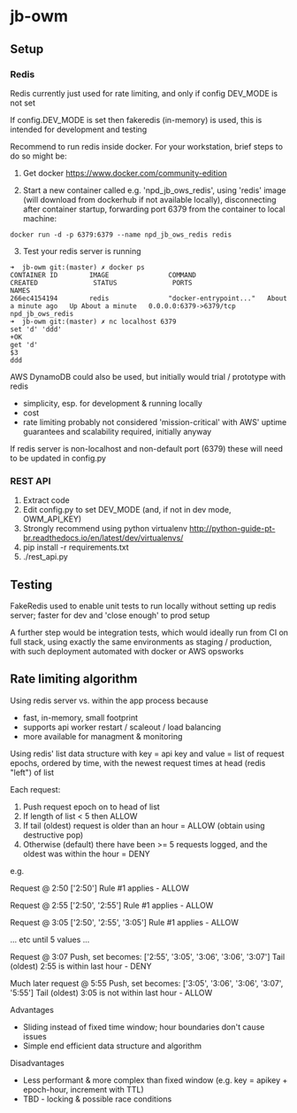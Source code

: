 # jb-owm

## Setup

### Redis
Redis currently just used for rate limiting, and only if config DEV_MODE is not set

If config.DEV_MODE is set then fakeredis (in-memory) is used, this is intended for development and testing

Recommend to run redis inside docker. For your workstation, brief steps to do so might be:

1. Get docker https://www.docker.com/community-edition

2. Start a new container called e.g. 'npd_jb_ows_redis', using 'redis' image (will download from dockerhub if not available locally), disconnecting after container startup, forwarding port 6379 from the container to local machine:

```docker run -d -p 6379:6379 --name npd_jb_ows_redis redis```

3. Test your redis server is running
```shell
➜  jb-owm git:(master) ✗ docker ps
CONTAINER ID        IMAGE               COMMAND                  CREATED              STATUS              PORTS                    NAMES
266ec4154194        redis               "docker-entrypoint..."   About a minute ago   Up About a minute   0.0.0.0:6379->6379/tcp   npd_jb_ows_redis
➜  jb-owm git:(master) ✗ nc localhost 6379
set 'd' 'ddd'
+OK
get 'd'
$3
ddd
```

AWS DynamoDB could also be used, but initially would trial / prototype with redis
- simplicity, esp. for development & running locally
- cost
- rate limiting probably not considered 'mission-critical' with AWS' uptime guarantees and scalability required, initially anyway

If redis server is non-localhost and non-default port (6379) these will need to be updated in config.py


### REST API

1. Extract code
2. Edit config.py to set DEV_MODE (and, if not in dev mode, OWM_API_KEY)
3. Strongly recommend using python virtualenv http://python-guide-pt-br.readthedocs.io/en/latest/dev/virtualenvs/
4. pip install -r requirements.txt
5. ./rest_api.py

## Testing

FakeRedis used to enable unit tests to run locally without setting up redis server; faster for dev and 'close enough' to prod setup

A further step would be integration tests, which would ideally run from CI on full stack, using exactly the same environments as staging / production, with such deployment automated with docker or AWS opsworks


## Rate limiting algorithm

Using redis server vs. within the app process because
- fast, in-memory, small footprint
- supports api worker restart / scaleout / load balancing
- more available for managment & monitoring

Using redis' list data structure
with key = api key
and value = list of request epochs, ordered by time, with the newest request times at head (redis "left") of list

Each request:
1. Push request epoch on to head of list
2. If length of list < 5 then ALLOW
4. If tail (oldest) request is older than an hour = ALLOW (obtain using destructive pop)
5. Otherwise (default) there have been >= 5 requests logged, and the oldest was within the hour = DENY

e.g.

Request @ 2:50
['2:50']
Rule #1 applies - ALLOW

Request @ 2:55
['2:50', '2:55']
Rule #1 applies - ALLOW

Request @ 3:05
['2:50', '2:55', '3:05']
Rule #1 applies - ALLOW

... etc until 5 values ...

Request @ 3:07
Push, set becomes:
['2:55', '3:05', '3:06', '3:06', '3:07']
Tail (oldest) 2:55 is within last hour - DENY

Much later request @ 5:55
Push, set becomes:
['3:05', '3:06', '3:06', '3:07', '5:55']
Tail (oldest) 3:05 is not within last hour - ALLOW


Advantages
- Sliding instead of fixed time window; hour boundaries don't cause issues
- Simple end efficient data structure and algorithm

Disadvantages
- Less performant & more complex than fixed window (e.g. key = apikey + epoch-hour, increment with TTL)
- TBD - locking & possible race conditions

